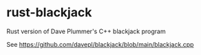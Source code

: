 # rust-blackjack
Rust version of Dave Plummer's C++ blackjack program

See https://github.com/davepl/blackjack/blob/main/blackjack.cpp
